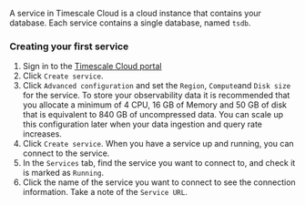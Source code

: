 A service in Timescale Cloud is a cloud instance that contains your database.
Each service contains a single database, named `tsdb`.

<procedure>

### Creating your first service

1.  Sign in to the [Timescale Cloud portal][timescale-cloud]
1.  Click `Create service`.
1.  Click  `Advanced configuration` and set the `Region`, `Compute`and `Disk size`
    for the service.
    To store your observability data it is recommended that you allocate
    a minimum of 4 CPU, 16 GB of Memory and 50 GB of disk that is equivalent to
    840 GB of uncompressed data. You can scale up this configuration later when
    your data ingestion and query rate increases.
1.  Click `Create service`. When you have a service up and running, you can connect
    to the service.
1.  In the `Services` tab, find the service you want to connect to, and check
    it is marked as `Running`.
1.  Click the name of the service you want to connect to see the connection
    information. Take a note of the `Service URL`.

</procedure>

[timescale-cloud]: https://console.cloud.timescale.com/